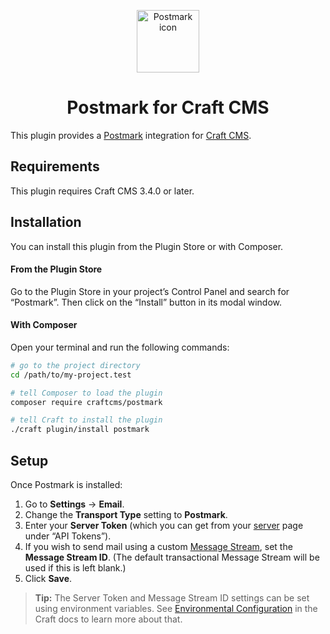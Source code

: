 <p align="center"><img src="./src/icon.svg" width="100" height="100" alt="Postmark icon"></p>

<h1 align="center">Postmark for Craft CMS</h1>

This plugin provides a [Postmark](http://www.postmarkapp.com/) integration for [Craft CMS](https://craftcms.com/).

## Requirements

This plugin requires Craft CMS 3.4.0 or later.

## Installation

You can install this plugin from the Plugin Store or with Composer.

#### From the Plugin Store

Go to the Plugin Store in your project’s Control Panel and search for “Postmark”. Then click on the “Install” button in its modal window.

#### With Composer

Open your terminal and run the following commands:

```bash
# go to the project directory
cd /path/to/my-project.test

# tell Composer to load the plugin
composer require craftcms/postmark

# tell Craft to install the plugin
./craft plugin/install postmark
```

## Setup

Once Postmark is installed:

1. Go to **Settings** → **Email**.
2. Change the **Transport Type** setting to **Postmark**.
3. Enter your **Server Token** (which you can get from your [server](https://account.postmarkapp.com/servers/) page under “API Tokens”).
4. If you wish to send mail using a custom [Message Stream](https://postmarkapp.com/support/article/1207-how-to-create-and-send-through-message-streams), set the **Message Stream ID**. (The default transactional Message Stream will be used if this is left blank.)
5. Click **Save**.

> **Tip:** The Server Token and Message Stream ID settings can be set using environment variables. See [Environmental Configuration](https://craftcms.com/docs/3.x/config/#environmental-configuration) in the Craft docs to learn more about that.
